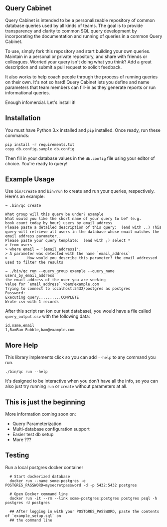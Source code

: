 ## Query Cabinet

Query Cabinet is intended to be a personalizeable repository of common database queries used by all kinds of teams. The goal is to provide transparency and clarity to common SQL query development by incorporating the documentation and running of queries in a common Query Cabinet.

To use, simply fork this repository and start building your own queries. Maintain in a personal or private repository, and share with friends or colleagues. Worried your query isn't doing what you think? Add a great description and submit a pull request to solicit feedback.

It also works to help coach people through the process of running queries on their own. It's not so hard! Query Cabinet lets you define and name parameters that team members can fill-in as they generate reports or run informational queries.

Enough infomercial. Let's install it!

## Installation

You must have Python 3.x installed and `pip` installed. Once ready, run these commands:

```
pip install -r requirements.txt
copy db.config.sample db.config
```

Then fill in your database values in the `db.config` file using your editor of choice. You're ready to query!

## Example Usage

Use `bin/create` and `bin/run` to create and run your queries, respectively. Here's an example:

```
→ .bin/qc create

What group will this query be under? example
What would you like the short name of your query to be? (e.g. book_count_today_by_hour) users_by_email_address
Please paste a detailed description of this query:  (end with ..) This query will retrieve all users in the database whose email matches the email address parameter..
Please paste your query template:  (end with ;) select *
> from users
> where email = '{email_address}';
> A parameter was detected with the name `email_address`
>         How would you describe this parameter? the email addressed used to filter the results

→ ./bin/qc run --query_group example --query_name users_by_email_address
the email address of the user you are seeking
Value for `email_address` >bam@example.com
Trying to connect to localhost:5432/postgres as postgres
Password:
Executing query..........COMPLETE
Wrote csv with 1 records
```

After this script ran (on our test database), you would have a file called `query_output.csv` with the following data:

```
id,name,email
1,BamBam Rubble,bam@example.com
```

## More Help

This library implements click so you can add `--help` to any command you run.

```
./bin/qc run --help
```

It's designed to be interactive when you don't have all the info, so you can also just try running `run` or `create` without parameters at all.

## This is just the beginning

More information coming soon on:
  - Query Parameterization
  - Multi-database configuration support
  - Easier test db setup
  - More ???

## Testing

Run a local postgres docker container

```
  # Start dockerized database
  docker run --name some-postgres -e POSTGRES_PASSWORD=mysecretpassword -d -p 5432:5432 postgres

  # Open Docker command line
  docker run -it --rm --link some-postgres:postgres postgres psql -h postgres -U postgres

  ## After logging in with your POSTGRES_PASSWORD, paste the contents of `example_setup.sql` on
  ## the command line
```
